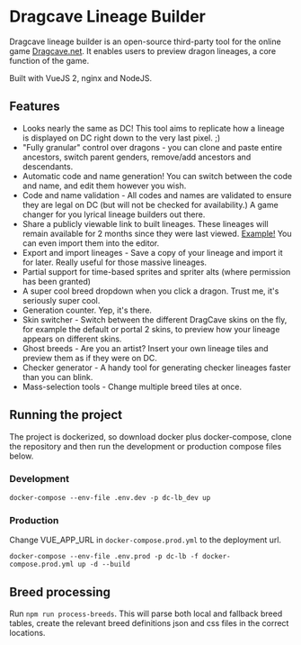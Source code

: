 # Dragcave Lineage Builder
Dragcave lineage builder is an open-source third-party tool for the online game [Dragcave.net](https://dragcave.net/). It enables users to preview dragon lineages, a core function of the game.

Built with VueJS 2, nginx and NodeJS.

## Features
- Looks nearly the same as DC! This tool aims to replicate how a lineage is displayed on DC right down to the very last pixel. ;) 
- "Fully granular" control over dragons - you can clone and paste entire ancestors, switch parent genders, remove/add ancestors and descendants.
- Automatic code and name generation! You can switch between the code and name, and edit them however you wish.
- Code and name validation - All codes and names are validated to ensure they are legal on DC (but will not be checked for availability.) A game changer for you lyrical lineage builders out there.
- Share a publicly viewable link to built lineages. These lineages will remain available for 2 months since they were last viewed. [Example!](https://chazza.me/dc/lineage-builder/view/b942eb0fa7b0c2b1b261bbb7297dc76ba2b56abc) You can even import them into the editor.
- Export and import lineages - Save a copy of your lineage and import it for later. Really useful for those massive lineages.
- Partial support for time-based sprites and spriter alts (where permission has been granted)
- A super cool breed dropdown when you click a dragon. Trust me, it's seriously super cool.
- Generation counter. Yep, it's there.
- Skin switcher - Switch between the different DragCave skins on the fly, for example the default or portal 2 skins, to preview how your lineage appears on different skins.
- Ghost breeds - Are you an artist? Insert your own lineage tiles and preview them as if they were on DC.
- Checker generator - A handy tool for generating checker lineages faster than you can blink.
- Mass-selection tools - Change multiple breed tiles at once.

## Running the project
The project is dockerized, so download docker plus docker-compose, clone the repository and then run the development or production compose files below.

### Development
```docker-compose --env-file .env.dev -p dc-lb_dev up```

### Production
Change VUE_APP_URL in `docker-compose.prod.yml` to the deployment url.

```docker-compose --env-file .env.prod -p dc-lb -f docker-compose.prod.yml up -d --build```

## Breed processing
Run `npm run process-breeds`. This will parse both local and fallback breed tables, create the relevant breed definitions json and css files in the correct locations.